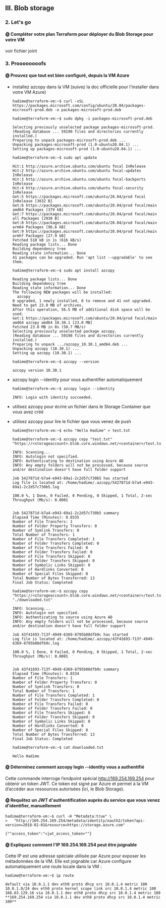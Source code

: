 ## III. Blob storage


### 2. Let's go

#### 🌞 Compléter votre plan Terraform pour déployer du Blob Storage pour votre VM

voir fichier joint


### 3. Proooooooofs

#### 🌞 Prouvez que tout est bien configuré, depuis la VM Azure

* installez azcopy dans la VM (suivez la doc officielle pour l'installer dans votre VM Azure)

      hadime@terraform-vm:~$ curl -sSL https://packages.microsoft.com/config/ubuntu/20.04/packages-microsoft-prod.deb -o packages-microsoft-prod.deb
  
      hadime@terraform-vm:~$ sudo dpkg -i packages-microsoft-prod.deb
  
      Selecting previously unselected package packages-microsoft-prod.
      (Reading database ... 59190 files and directories currently installed.)
      Preparing to unpack packages-microsoft-prod.deb ...
      Unpacking packages-microsoft-prod (1.0-ubuntu20.04.1) ...
      Setting up packages-microsoft-prod (1.0-ubuntu20.04.1) ...
  
      hadime@terraform-vm:~$ sudo apt update
  
      Hit:1 http://azure.archive.ubuntu.com/ubuntu focal InRelease
      Hit:2 http://azure.archive.ubuntu.com/ubuntu focal-updates InRelease
      Hit:3 http://azure.archive.ubuntu.com/ubuntu focal-backports InRelease
      Hit:4 http://azure.archive.ubuntu.com/ubuntu focal-security InRelease
      Get:5 https://packages.microsoft.com/ubuntu/20.04/prod focal InRelease [3632 B]
      Get:6 https://packages.microsoft.com/ubuntu/20.04/prod focal/main amd64 Packages [379 kB]
      Get:7 https://packages.microsoft.com/ubuntu/20.04/prod focal/main all Packages [2938 B]
      Get:8 https://packages.microsoft.com/ubuntu/20.04/prod focal/main arm64 Packages [96.6 kB]
      Get:9 https://packages.microsoft.com/ubuntu/20.04/prod focal/main armhf Packages [27.9 kB]
      Fetched 510 kB in 1s (616 kB/s)
      Reading package lists... Done
      Building dependency tree
      Reading state information... Done
      41 packages can be upgraded. Run 'apt list --upgradable' to see them.
  
      hadime@terraform-vm:~$ sudo apt install azcopy
  
      Reading package lists... Done
      Building dependency tree
      Reading state information... Done
      The following NEW packages will be installed:
        azcopy
      0 upgraded, 1 newly installed, 0 to remove and 41 not upgraded.
      Need to get 23.0 MB of archives.
      After this operation, 56.5 MB of additional disk space will be used.
      Get:1 https://packages.microsoft.com/ubuntu/20.04/prod focal/main amd64 azcopy amd64 10.30.1 [23.0 MB]
      Fetched 23.0 MB in 0s (50.7 MB/s)
      Selecting previously unselected package azcopy.
      (Reading database ... 59198 files and directories currently installed.)
      Preparing to unpack .../azcopy_10.30.1_amd64.deb ...
      Unpacking azcopy (10.30.1) ...
      Setting up azcopy (10.30.1) ...
  
      hadime@terraform-vm:~$ azcopy --version
  
      azcopy version 10.30.1

* azcopy login --identity pour vous authentifier automatiquement

      hadime@terraform-vm:~$ azcopy login --identity
      
      INFO: Login with identity succeeded.

* utilisez azcopy pour écrire un fichier dans le Storage Container que vous avez créé
* utilisez azcopy pour lire le fichier que vous venez de push

      hadime@terraform-vm:~$ echo "Hello Hadime" > test.txt
      
      hadime@terraform-vm:~$ azcopy copy "test.txt" 
      "https://<storageaccount>.blob.core.windows.net/<container>/test.txt"
      
      INFO: Scanning...
      INFO: Autologin not specified.
      INFO: Authenticating to destination using Azure AD
      INFO: Any empty folders will not be processed, because source and/or destination doesn't have full folder support
      
      Job 5427871d-b7a4-e943-69a1-2c2d57c730b5 has started
      Log file is located at: /home/hadime/.azcopy/5427871d-b7a4-e943-69a1-2c2d57c730b5.log
      
      100.0 %, 1 Done, 0 Failed, 0 Pending, 0 Skipped, 1 Total, 2-sec Throughput (Mb/s): 0.0001
      
      
      Job 5427871d-b7a4-e943-69a1-2c2d57c730b5 summary
      Elapsed Time (Minutes): 0.0335
      Number of File Transfers: 1
      Number of Folder Property Transfers: 0
      Number of Symlink Transfers: 0
      Total Number of Transfers: 1
      Number of File Transfers Completed: 1
      Number of Folder Transfers Completed: 0
      Number of File Transfers Failed: 0
      Number of Folder Transfers Failed: 0
      Number of File Transfers Skipped: 0
      Number of Folder Transfers Skipped: 0
      Number of Symbolic Links Skipped: 0
      Number of Hardlinks Converted: 0
      Number of Special Files Skipped: 0
      Total Number of Bytes Transferred: 13
      Final Job Status: Completed
      
      hadime@terraform-vm:~$ azcopy copy                         "https://<storageaccount>.blob.core.windows.net/<container>/test.txt" "./downloaded.txt"
      
      INFO: Scanning...
      INFO: Autologin not specified.
      INFO: Authenticating to source using Azure AD
      INFO: Any empty folders will not be processed, because source and/or destination doesn't have full folder support
      
      Job 43f41693-713f-4949-6369-8795b08dfb9c has started
      Log file is located at: /home/hadime/.azcopy/43f41693-713f-4949-6369-8795b08dfb9c.log
      
      100.0 %, 1 Done, 0 Failed, 0 Pending, 0 Skipped, 1 Total, 2-sec Throughput (Mb/s): 0.0001
      
      
      Job 43f41693-713f-4949-6369-8795b08dfb9c summary
      Elapsed Time (Minutes): 0.0334
      Number of File Transfers: 1
      Number of Folder Property Transfers: 0
      Number of Symlink Transfers: 0
      Total Number of Transfers: 1
      Number of File Transfers Completed: 1
      Number of Folder Transfers Completed: 0
      Number of File Transfers Failed: 0
      Number of Folder Transfers Failed: 0
      Number of File Transfers Skipped: 0
      Number of Folder Transfers Skipped: 0
      Number of Symbolic Links Skipped: 0
      Number of Hardlinks Converted: 0
      Number of Special Files Skipped: 0
      Total Number of Bytes Transferred: 13
      Final Job Status: Completed
      
      hadime@terraform-vm:~$ cat downloaded.txt
      
      Hello Hadime


#### 🌞 Déterminez comment azcopy login --identity vous a authentifié

Cette commande interroge l’endpoint spécial http://169.254.169.254 pour obtenir un token JWT.
Ce token est signé par Azure et permet à la VM d’accéder aux ressources autorisées (ici, le Blob Storage).


#### 🌞 Requêtez un JWT d'authentification auprès du service que vous venez d'identifier, manuellement

    hadime@terraform-vm:~$ curl -H "Metadata:true" \
    >   "http://169.254.169.254/metadata/identity/oauth2/token?api-version=2018-02-01&resource=https://storage.azure.com"
    
    {""access_token":"<jwt_access_token>""}

#### 🌞 Expliquez comment l'IP 169.254.169.254 peut être joignable

Cette IP est une adresse spéciale utilisée par Azure pour exposer les métadonnées de la VM.
Elle est joignable car Azure configure automatiquement une route locale dans la VM :

    hadime@terraform-vm:~$ ip route
    
    default via 10.0.1.1 dev eth0 proto dhcp src 10.0.1.4 metric 100
    10.0.1.0/24 dev eth0 proto kernel scope link src 10.0.1.4 metric 100
    168.63.129.16 via 10.0.1.1 dev eth0 proto dhcp src 10.0.1.4 metric 100
    **169.254.169.254 via 10.0.1.1 dev eth0 proto dhcp src 10.0.1.4 metric 100**




